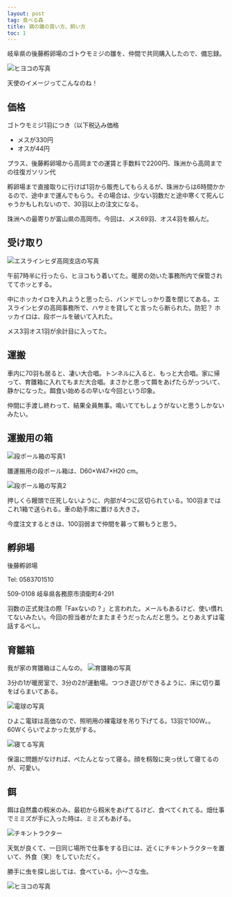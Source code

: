 ```yaml
---
layout: post
tag: 食べる森
title: 鶏の雛の買い方、飼い方
toc: 1
---
```


岐阜県の後藤孵卵場のゴトウモミジの雛を、仲間で共同購入したので、備忘録。

![ヒヨコの写真](https://kobapan.com/p/_data/i/galleries/edible-forest-garden/IMG_3127-sm.JPG)

天使のイメージってこんなのね！

## 価格
ゴトウモミジ1羽につき（以下税込み価格

- メスが330円
- オスが44円

プラス、後藤孵卵場から高岡までの運賃と手数料で2200円、珠洲から高岡までの往復ガソリン代

孵卵場まで直接取りに行けば1羽から販売してもらえるが、珠洲からは6時間かかるので、途中まで運んでもらう。その場合は、少ない羽数だと途中寒くて死んじゃうかもしれないので、30羽以上の注文になる。

珠洲への最寄りが富山県の高岡市。今回は、メス69羽、オス4羽を頼んだ。

## 受け取り

![エスラインヒダ高岡支店の写真](https://kobapan.com/p/_data/i/galleries/edible-forest-garden/esline-sm.jpg)

午前7時半に行ったら、ヒヨコもう着いてた。暖房の効いた事務所内で保管されててホッとする。

中にホッカイロを入れようと思ったら、バンドでしっかり蓋を閉じてある。エスラインヒダの高岡事務所で、ハサミを貸してと言ったら断られた。防犯？ ホッカイロは、段ボールを破いて入れた。

メス3羽オス1羽が余計目に入ってた。


## 運搬

車内に70羽も居ると、凄い大合唱。トンネルに入ると、もっと大合唱。家に帰って、育雛箱に入れてもまだ大合唱。まさかと思って餌をあげたらがっついて、静かになった。餌食い始めるの早いな今回という印象。

仲間に手渡し終わって、結果全員無事。鳴いててもしょうがないと思うしかないみたい。


## 運搬用の箱

![段ボール箱の写真1](https://kobapan.com/p/_data/i/galleries/edible-forest-garden/IMG_20200404_093136-sm.jpg)

雛運搬用の段ボール箱は、D60×W47×H20 cm。

![段ボール箱の写真2](https://kobapan.com/p/_data/i/galleries/edible-forest-garden/IMG_20200404_093220-sm.jpg)

押しくら饅頭で圧死しないように、内部が4つに区切られている。100羽まではこれ1箱で送られる。車の助手席に置ける大きさ。

今度注文するときは、100羽弱まで仲間を募って頼もうと思う。

## 孵卵場

後藤孵卵場

Tel: 0583701510

509-0108 岐阜県各務原市須衛町4-291

羽数の正式発注の際「Faxないの？」と言われた。メールもあるけど、使い慣れてないみたい。今回の担当者がたまたまそうだったんだと思う。とりあえずは電話するべし。

## 育雛箱

我が家の育雛箱はこんなの。
![育雛箱の写真](https://kobapan.com/p/_data/i/galleries/edible-forest-garden/IMG_20200404_074449_1-sm.jpg)

3分の1が暖房室で、3分の2が運動場。つつき遊びができるように、床に切り藁をばらまいてある。

![電球の写真](https://kobapan.com/p/_data/i/galleries/edible-forest-garden/IMG_3128-sm.JPG)

ひよこ電球は高価なので、照明用の裸電球を吊り下げてる。13羽で100W。。60Wくらいでよかった気がする。

![寝てる写真](https://kobapan.com/p/_data/i/galleries/edible-forest-garden/IMG_20200411_180831-sm.jpg)

保温に問題がなければ、ぺたんとなって寝る。顔を籾殻に突っ伏して寝てるのが、可愛い。


## 餌

餌は自然農の籾米のみ。最初から籾米をあげてるけど、食べてくれてる。畑仕事でミミズが手に入った時は、ミミズもあげる。

![チキントラクター](https://kobapan.com/p/_data/i/galleries/edible-forest-garden/IMG_20200412_120643-sm.jpg)

天気が良くて、一日同じ場所で仕事をする日には、近くにチキントラクターを置いて、外食（笑）をしていただく。

勝手に虫を探し出しては、食べている。小～さな虫。

![ヒヨコの写真](https://kobapan.com/p/_data/i/galleries/edible-forest-garden/IMG_3114-sm.JPG)

